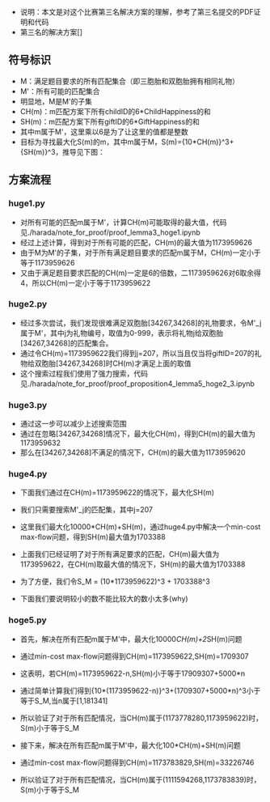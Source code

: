 - 说明：本文是对这个比赛第三名解决方案的理解，参考了第三名提交的PDF证明和代码
- 第三名的解决方案[]

## 符号标识

- M：满足题目要求的所有匹配集合（即三胞胎和双胞胎拥有相同礼物）
- M'：所有可能的匹配集合
- 明显地，M是M'的子集
- CH(m)：m匹配方案下所有childID的6*ChildHappiness的和
- SH(m)：m匹配方案下所有giftID的6*GiftHappiness的和
- 其中m属于M'，这里乘以6是为了让这里的值都是整数
- 目标为寻找最大化S(m)的m，其中m属于M，S(m)={10*CH(m)}^3+{SH(m)}^3，推导见下图：

## 方案流程

### huge1.py

- 对所有可能的匹配m属于M'，计算CH(m)可能取得的最大值，代码见./harada/note_for_proof/proof_lemma3_hoge1.ipynb
- 经过上述计算，得到对于所有可能的匹配，CH(m)的最大值为1173959626
- 由于M为M'的子集，对于所有满足题目要求的匹配m属于M，CH(m)一定小于等于1173959626
- 又由于满足题目要求匹配的CH(m)一定是6的倍数，二1173959626对6取余得4，所以CH(m)一定小于等于1173959622

### huge2.py

- 经过多次尝试，我们发现很难满足双胞胎[34267,34268]的礼物要求，令M'_j属于M'，其中j为礼物编号，取值为0-999，表示将礼物j给双胞胎[34267,34268]的匹配集合。
- 通过令CH(m)=1173959622我们得到j=207，所以当且仅当将giftID=207的礼物给双胞胎[34267,34268]时CH(m)才满足上面的取值
- 这个搜索过程我们使用了强力搜索，代码见./harada/note_for_proof/proof_proposition4_lemma5_hoge2_3.ipynb

### huge3.py

- 通过这一步可以减少上述搜索范围
- 通过在忽略[34267,34268]情况下，最大化CH(m)，得到CH(m)的最大值为1173959632
- 那么在[34267,34268]不满足的情况下，CH(m)的最大值为1173959620

### huge4.py

- 下面我们通过在CH(m)=1173959622的情况下，最大化SH(m)
- 我们只需要搜索M'_j的匹配集，其中j=207
- 这里我们最大化10000*CH(m)+SH(m)，通过huge4.py中解决一个min-cost max-flow问题，得到SH(m)最大值为1703388

- 上面我们已经证明了对于所有满足要求的匹配，CH(m)最大值为1173959622，在CH(m)取最大值的情况下，SH(m)的最大值为1703388
- 为了方便，我们令S_M = (10*1173959622)^3 + 1703388^3
- 下面我们要说明较小的数不能比较大的数小太多(why)

### hoge5.py

- 首先，解决在所有匹配m属于M'中，最大化10000*CH(m)+2*SH(m)问题
- 通过min-cost max-flow问题得到CH(m)=1173959622,SH(m)=1709307
- 这表明，若CH(m)=1173959622-n,SH(m)小于等于17909307+5000*n
- 通过简单计算我们得到{10*(1173959622-n)}^3+(1709307+5000*n)^3小于等于S_M,当n属于[1,181341]
- 所以验证了对于所有匹配情况，当CH(m)属于(1173778280,1173959622)时，S(m)小于等于S_M

- 接下来，解决在所有匹配m属于M'中，最大化100*CH(m)+SH(m)问题
- 通过min-cost max-flow问题得到CH(m)=1173783829,SH(m)=33226746
- 所以验证了对于所有匹配情况，当CH(m)属于(1111594268,1173783839)时，S(m)小于等于S_M

